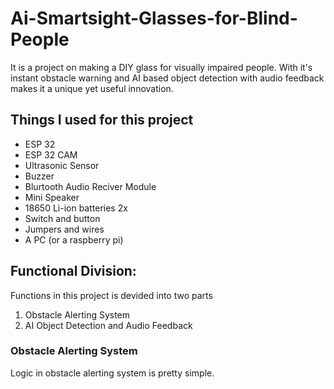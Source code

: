 # Ai-Smartsight-Glasses-for-Blind-People
It is a project on making a DIY glass for visually impaired people. With it's instant obstacle warning and AI based object detection with audio feedback makes it a unique yet useful innovation.
<br>
<h2>Things I used for this project</h2>
<ul>
  <li>ESP 32</li>
  <li>ESP 32 CAM</li>
  <li>Ultrasonic Sensor</li>
  <li>Buzzer</li>
  <li>Blurtooth Audio Reciver Module</li>
  <li>Mini Speaker</li>
  <li>18650 Li-ion batteries 2x</li>
  <li>Switch and button</li>
  <li>Jumpers and wires</li>
  <li>A PC (or a raspberry pi)</li>
</ul>
<h2>Functional Division:</h2>
<p>Functions in this project is devided into two parts</p>
<ol>
  <li>Obstacle Alerting System</li>
  <li>AI Object Detection and Audio Feedback</li>
</ol>
<h3>Obstacle Alerting System</h3>
<p>Logic in obstacle alerting system is pretty simple. </p>
